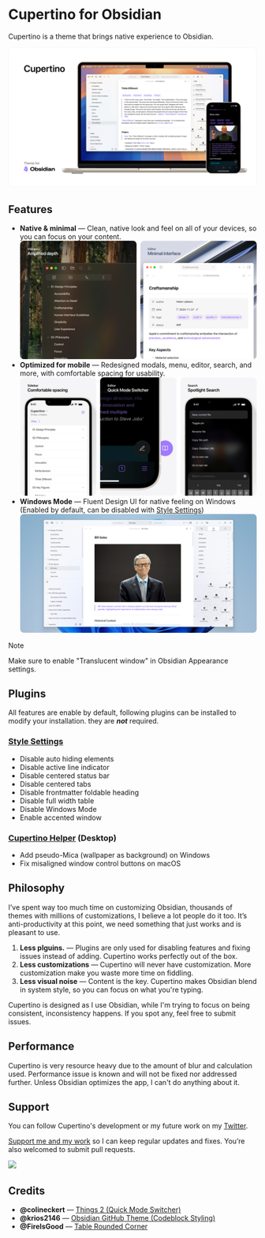 # Cupertino for Obsidian

Cupertino is a theme that brings native experience to Obsidian.

![Screenshot of Cupertino theme for Obsidian running on macOS and iOS.](img/hero.png)

## Features

- **Native & minimal** — Clean, native look and feel on all of your devices, so you can focus on your content.
    ![Two screenshots showcasing Cupertino on macOS. The first shows how Cupertino utilizes background blur. The second showcases built-in auto focus mode.](img/native.png)
- **Optimized for mobile** — Redesigned modals, menu, editor, search, and more, with comfortable spacing for usability.
    ![Three screenshots showcasing Cupertino on mobile. The first shows file navigation sidebar with comfortable spacing. The second highlights "Quick Mode Switcher" within the editor. The third displays a redesigned search interface.](img/mobile.png)
- **Windows Mode** — Fluent Design UI for native feeling on Windows (Enabled by default, can be disabled with [Style Settings](https://github.com/mgmeyers/obsidian-style-settings))
    ![Screenshot of Cupertino theme for Obsidian running on Windows.](img/windows.png)

> [!NOTE]
> Make sure to enable "Translucent window" in Obsidian Appearance settings.
  
## Plugins

All features are enable by default, following plugins can be installed to modify your installation. they are **_not_** required.

### [Style Settings](https://github.com/mgmeyers/obsidian-style-settings)
- Disable auto hiding elements
- Disable active line indicator
- Disable centered status bar
- Disable centered tabs
- Disable frontmatter foldable heading
- Disable full width table
- Disable Windows Mode
- Enable accented window

### [Cupertino Helper](https://github.com/aaaaalexis/obsidian-cupertino-helper/) (Desktop)
- Add pseudo-Mica (wallpaper as background) on Windows
- Fix misaligned window control buttons on macOS

## Philosophy

I’ve spent way too much time on customizing Obsidian, thousands of themes with millions of customizations, I believe a lot people do it too. It’s anti-productivity at this point, we need something that just works and is pleasant to use.

1. **Less plguins.** — Plugins are only used for disabling features and fixing issues instead of adding. Cupertino works perfectly out of the box.
2. **Less customizations** — Cupertino will never have customization. More customization make you waste more time on fiddling.
3. **Less visual noise** — Content is the key. Cupertino makes Obsidian blend in system style, so you can focus on what you're typing.

Cupertino is designed as I use Obsidian, while I'm trying to focus on being consistent, inconsistency happens. If you spot any, feel free to submit issues.

## Performance

Cupertino is very resource heavy due to the amount of blur and calculation used. Performance issue is known and will not be fixed nor addressed further. Unless Obsidian optimizes the app, I can't do anything about it.

## Support

You can follow Cupertino's development or my future work on my [Twitter](https://x.com/cittoj).

[Support me and my work](https://www.buymeacoffee.com/cittoj) so I can keep regular updates and fixes. You’re also welcomed to submit pull requests.

<a href="https://www.buymeacoffee.com/cittoj"><img src="https://img.buymeacoffee.com/button-api/?text=Buy me a coffee&emoji=☕&slug=cittoj&button_colour=BD5FFF&font_colour=ffffff&font_family=Inter&outline_colour=000000&coffee_colour=FFDD00" /></a>

## Credits

- **@colineckert** — [Things 2 (Quick Mode Switcher)](https://github.com/colineckert/obsidian-things)
- **@krios2146** — [Obsidian GitHub Theme (Codeblock Styling)](https://github.com/krios2146/obsidian-theme-github)
- **@FireIsGood** — [Table Rounded Corner](https://forum.obsidian.md/t/60551)
